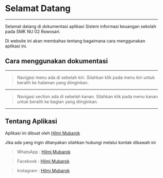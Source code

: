 # **Selamat Datang**
---

Selamat datang di dokumentasi aplikasi Sistem informasi keuangan sekolah pada SMK NU 02 Rowosari.

Di website ini akan membahas tentang bagaimana cara menggunakan aplikasi ini.


## Cara menggunakan dokumentasi
---

> Navigasi menu ada di sebelah kiri.
    Silahkan klik pada menu kiri untuk beralih ke halaman yang diinginkan.

---

> Navigasi section ada di sebelah kanan.
    Silahkan klik pada menu kanan untuk beralih ke bagian yang diinginkan.

---
## Tentang Aplikasi

Aplikasi ini dibuat oleh [Hilmi Mubarok](https://hilmimubarok.com)

Jika ada yang ingin ditanyakan silahkan hubungi melalui kontak dibawah ini


> WhatsApp : [Hilmi Mubarok](https://wa.me/6283127903672)

> Facebook : [Hilmi Mubarok](https://facebook.com/moh.hilmi.mubarok) 

> Instagram : [Hilmi Mubarok](https://instagram.com/hilmimubarok__) 

